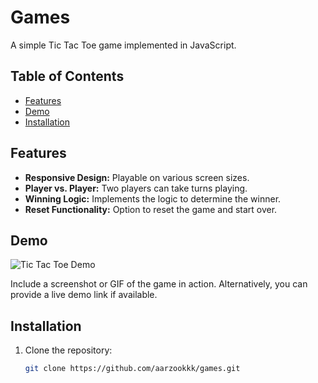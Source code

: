 # Games

A simple Tic Tac Toe game implemented in JavaScript.

## Table of Contents

- [Features](#features)
- [Demo](#demo)
- [Installation](#installation)

## Features

- **Responsive Design:** Playable on various screen sizes.
- **Player vs. Player:** Two players can take turns playing.
- **Winning Logic:** Implements the logic to determine the winner.
- **Reset Functionality:** Option to reset the game and start over.

## Demo

![Tic Tac Toe Demo](/path/to/screenshot.png)

Include a screenshot or GIF of the game in action. Alternatively, you can provide a live demo link if available.

## Installation

1. Clone the repository:
   ```bash
   git clone https://github.com/aarzookkk/games.git

